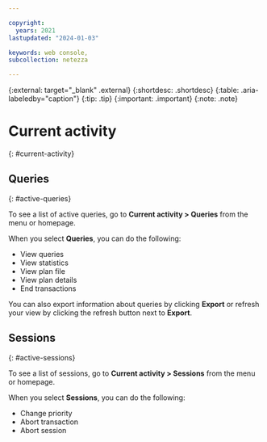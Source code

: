 ```yaml
---

copyright:
  years: 2021
lastupdated: "2024-01-03"

keywords: web console, 
subcollection: netezza

---
```


{:external: target="_blank" .external}
{:shortdesc: .shortdesc}
{:table: .aria-labeledby="caption"}
{:tip: .tip}
{:important: .important}
{:note: .note}

# Current activity
{: #current-activity}

## Queries
{: #active-queries}

To see a list of active queries, go to **Current activity > Queries** from the menu or homepage.

When you select **Queries**, you can do the following:
- View queries
- View statistics
- View plan file
- View plan details
- End transactions

You can also export information about queries by clicking **Export** or refresh your view by clicking the refresh button next to **Export**.


## Sessions
{: #active-sessions}

To see a list of sessions, go to **Current activity > Sessions** from the menu or homepage.

When you select **Sessions**, you can do the following:
<!-- - View queries -->
- Change priority
- Abort transaction
- Abort session

<!-- You can also export information about sessions by clicking **Export** or refresh your view by clicking the refresh button next to **Export**. -->
